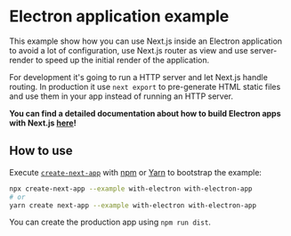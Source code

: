 # Electron application example

This example show how you can use Next.js inside an Electron application to avoid a lot of configuration, use Next.js router as view and use server-render to speed up the initial render of the application.

For development it's going to run a HTTP server and let Next.js handle routing. In production it use `next export` to pre-generate HTML static files and use them in your app instead of running an HTTP server.

**You can find a detailed documentation about how to build Electron apps with Next.js [here](https://leo.im/2017/electron-next)!**

## How to use

Execute [`create-next-app`](https://github.com/vercel/next.js/tree/canary/packages/create-next-app) with [npm](https://docs.npmjs.com/cli/init) or [Yarn](https://yarnpkg.com/lang/en/docs/cli/create/) to bootstrap the example:

```bash
npx create-next-app --example with-electron with-electron-app
# or
yarn create next-app --example with-electron with-electron-app
```

You can create the production app using `npm run dist`.
